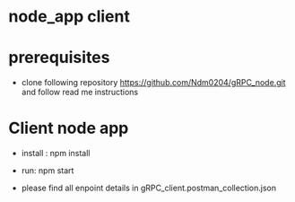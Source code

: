 # node_app client
# prerequisites
* clone following repository https://github.com/Ndm0204/gRPC_node.git and follow read me instructions

# Client node app
* install : npm install
* run: npm start

* please find all enpoint details in gRPC_client.postman_collection.json